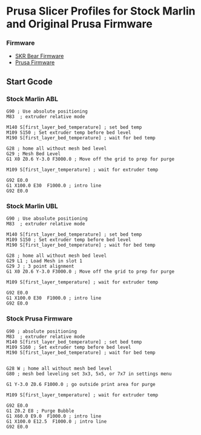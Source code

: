 # Prusa Slicer Profiles for Stock Marlin and Original Prusa Firmware 


### Firmware
* [SKR Bear Firmware](https://github.com/codiac2600/SKR-Bear-Marlin)
* [Prusa Firmware](https://github.com/prusa3d/Prusa-Firmware)

## Start Gcode 

### Stock Marlin ABL

```gcode
G90 ; Use absolute positioning
M83  ; extruder relative mode

M140 S[first_layer_bed_temperature] ; set bed temp
M109 S150 ; Set extruder temp before bed level
M190 S[first_layer_bed_temperature] ; wait for bed temp

G28 ; home all without mesh bed level
G29 ; Mesh Bed Level
G1 X0 Z0.6 Y-3.0 F3000.0 ; Move off the grid to prep for purge

M109 S[first_layer_temperature] ; wait for extruder temp

G92 E0.0
G1 X100.0 E30  F1000.0 ; intro line
G92 E0.0
```

### Stock Marlin UBL

```gcode
G90 ; Use absolute positioning
M83  ; extruder relative mode

M140 S[first_layer_bed_temperature] ; set bed temp
M109 S150 ; Set extruder temp before bed level
M190 S[first_layer_bed_temperature] ; wait for bed temp

G28 ; home all without mesh bed level
G29 L1 ; Load Mesh in slot 1
G29 J ; 3 point alignment
G1 X0 Z0.6 Y-3.0 F3000.0 ; Move off the grid to prep for purge

M109 S[first_layer_temperature] ; wait for extruder temp

G92 E0.0
G1 X100.0 E30  F1000.0 ; intro line
G92 E0.0
```

### Stock Prusa Firmware

```gcode
G90 ; absolute positioning 
M83  ; extruder relative mode
M140 S[first_layer_bed_temperature] ; set bed temp
M109 S160 ; Set extruder temp before bed level
M190 S[first_layer_bed_temperature] ; wait for bed temp


G28 W ; home all without mesh bed level
G80 ; mesh bed leveling set 3x3, 5x5, or 7x7 in settings menu

G1 Y-3.0 Z0.6 F1000.0 ; go outside print area for purge

M109 S[first_layer_temperature] ; wait for extruder temp

G92 E0.0
G1 Z0.2 E8 ; Purge Bubble
G1 X60.0 E9.0  F1000.0 ; intro line
G1 X100.0 E12.5  F1000.0 ; intro line
G92 E0.0
```




